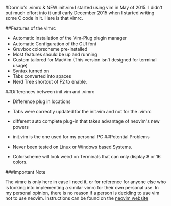 #Dormio's .vimrc & NEW init.vim
I started using vim in May of 2015. I didn't put much effort into it until early December 2015 when I started writing some C code in it. Here is that vimrc.

##Features of the vimrc 

- Automatic Installation of the Vim-Plug plugin manager
- Automatic Configuration of the GUI font
- Gruvbox colorscheme pre-installed
- Most features should be up and running
- Custom tailored for MacVim (This version isn't designed for terminal usage)
- Syntax turned on
- Tabs converted into spaces
- Nerd Tree shortcut of F2 to enable.

##Differences between init.vim and .vimrc
- Difference plug in locations
- Tabs were correctly updated for the init.vim and not for the .vimrc
- different auto complete plug-in that takes advantage of neovim's new powers
- init.vim is the one used for my personal PC
##Potential Problems

- Never been tested on Linux or Windows based Systems.
- Colorscheme will look weird on Terminals that can only display 8 or 16 colors.

###Important Note

The vimrc is only here in case I need it, or for reference for anyone else who is looking into implementing a similar vimrc for their own personal use. In my personal opinion, there is no reason if a person is deciding to use vim not to use neovim. Instructions can be found on the [neovim website](http://neovim.io)
